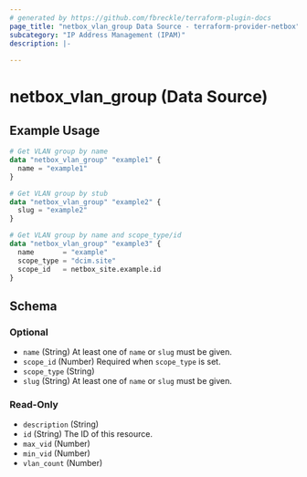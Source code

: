 ```yaml
---
# generated by https://github.com/fbreckle/terraform-plugin-docs
page_title: "netbox_vlan_group Data Source - terraform-provider-netbox"
subcategory: "IP Address Management (IPAM)"
description: |-
  
---
```


# netbox_vlan_group (Data Source)



## Example Usage

```terraform
# Get VLAN group by name
data "netbox_vlan_group" "example1" {
  name = "example1"
}

# Get VLAN group by stub
data "netbox_vlan_group" "example2" {
  slug = "example2"
}

# Get VLAN group by name and scope_type/id
data "netbox_vlan_group" "example3" {
  name       = "example"
  scope_type = "dcim.site"
  scope_id   = netbox_site.example.id
}
```

<!-- schema generated by tfplugindocs -->
## Schema

### Optional

- `name` (String) At least one of `name` or `slug` must be given.
- `scope_id` (Number) Required when `scope_type` is set.
- `scope_type` (String)
- `slug` (String) At least one of `name` or `slug` must be given.

### Read-Only

- `description` (String)
- `id` (String) The ID of this resource.
- `max_vid` (Number)
- `min_vid` (Number)
- `vlan_count` (Number)


